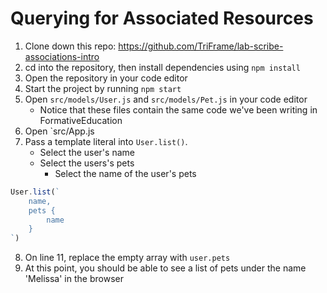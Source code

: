 # Querying for Associated Resources

1. Clone down this repo: https://github.com/TriFrame/lab-scribe-associations-intro
2. cd into the repository, then install dependencies using `npm install`
3. Open the repository in your code editor
4. Start the project by running `npm start`
5. Open `src/models/User.js` and `src/models/Pet.js` in your code editor
	* Notice that these files contain the same code we've been writing in FormativeEducation
6. Open `src/App.js
7. Pass a template literal into `User.list()`.
	* Select the user's name
    * Select the users's pets
    	* Select the name of the user's pets
```js
User.list(`
	name,
	pets {
		name
	}
`)
```
8. On line 11, replace the empty array with `user.pets`
9. At this point, you should be able to see a list of pets under the name 'Melissa' in the browser